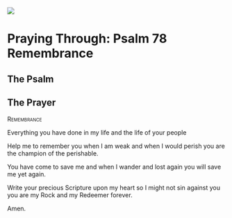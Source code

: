 <img class="intro-left" style="margin-top:10px" src="/images/art-paris-psalter.jpg">

# Praying Through: Psalm 78 Remembrance

<p style="clear:both;">

## The Psalm

## The Prayer

<div style="font-variant: small-caps;">
Remembrance
</div>


Everything you have done
  in my life
  and the life of your people

Help me
  to remember you
  when I am weak
  and when I would perish
  you are the champion
  of the perishable.

You have come to save me
  and when I wander
  and lost again
  you will save me
  yet again.

Write your precious Scripture
  upon my heart
  so I might not sin
  against you
  you are my Rock and my Redeemer
  forever.

Amen.

